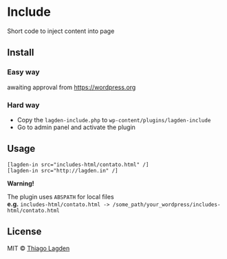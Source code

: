 # Include

Short code to inject content into page


## Install

### Easy way

awaiting approval from https://wordpress.org

### Hard way

- Copy the `lagden-include.php` to `wp-content/plugins/lagden-include`
- Go to admin panel and activate the plugin


## Usage

```
[lagden-in src="includes-html/contato.html" /]
[lagden-in src="http://lagden.in" /]
```

**Warning!**

The plugin uses `ABSPATH` for local files  
**e.g.** `includes-html/contato.html -> /some_path/your_wordpress/includes-html/contato.html`


## License

MIT © [Thiago Lagden](http://lagden.in)
